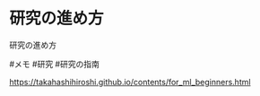 # 研究の進め方
研究の進め方

#メモ #研究	#研究の指南



https://takahashihiroshi.github.io/contents/for_ml_beginners.html




